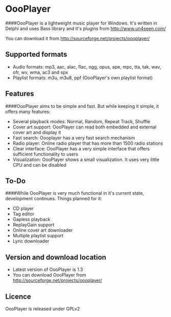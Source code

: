 OooPlayer
=========

####OooPlayer is a lightweight music player for Windows. It's written in Delphi and uses Bass library and it's plugins from http://www.un4seen.com/

You can download it from http://sourceforge.net/projects/oooplayer/

Supported formats
--
* Audio formats: mp3, aac, alac, flac, ogg, opus, ape, mpc, tta, tak, wav, ofr, wv, wma, ac3 and spx
* Playlist formats: m3u, m3u8, ppf (OooPlayer's own playlist format)

Features
----
####OooPlayer aims to be simple and fast. But while keeping it simple, it offers many features:
* Several playback modes: Normal, Random, Repeat Track, Shuffle
* Cover art support: OooPlayer can read both embedded and external cover art and display it
* Fast search: Oooplayer has a very fast search mechanism
* Radio player: Online radio player that has more than 1500 radio stations
* Clear interface: OooPlayer has a very simple interface that offers sufficient functionality to users
* Visualization: OooPlayer shows a small visualization. It uses very little CPU and can be disabled 

To-Do
---
####While OooPlayer is very much functional in it's current state, development continues. Things planned for it:
* CD player
* Tag editor
* Gapless playback
* ReplayGain support
* Online cover art downloader
* Multiple playlist support
* Lyric downloader

Version and download location
---
* Latest version of OooPlayer is 1.3
* You can download OooPlayer from http://sourceforge.net/projects/oooplayer/

Licence
---
OooPlayer is released under GPLv2